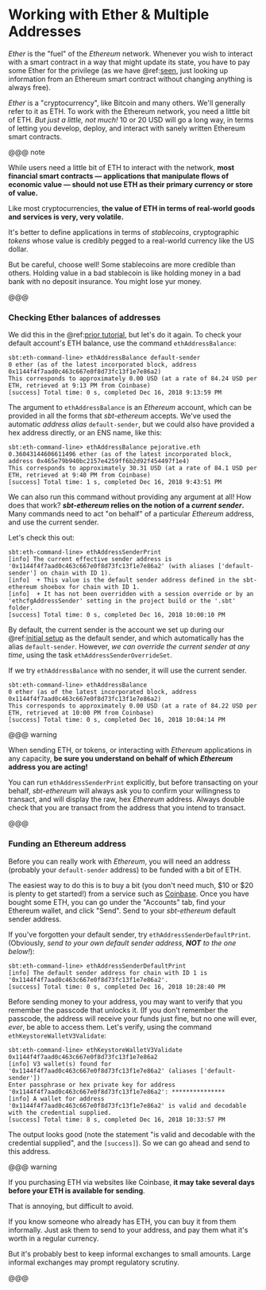 # Working with Ether & Multiple Addresses

_Ether_ is the "fuel" of the _Ethereum_ network. Whenever you wish to interact with a smart contract
in a way that might update its state, you have to pay some Ether for the privilege (as we have
@ref:[seen](using-a-smart-contract-i.md), just looking up information from an Ethereum smart contract without
changing anything is always free).

_Ether_ is a "cryptocurrency", like Bitcoin and many others. We'll generally refer to it as ETH.
To work with the Ethereum network, you need a little bit of ETH. _But just a little, not much!_
10 or 20 USD will go a long way, in terms of letting you develop, deploy, and interact with
sanely written Ethereum smart contracts.

@@@ note

While users need a little bit of ETH to interact with the network, __most financial smart contracts &mdash; applications
that manipulate flows of economic value &mdash; should not use ETH as their primary currency or store of value.__

Like most cryptocurrencies, __the value of ETH in terms of real-world goods and services is very, very
volatile.__

It's better to define applications in terms of _stablecoins_, cryptographic _tokens_ whose
value is credibly pegged to a real-world currency like the US dollar.

But be careful, choose well!
Some stablecoins are more credible than others.
Holding value in a bad stablecoin is like holding money in a bad bank with no deposit insurance.
You might lose yur money.

@@@

### Checking Ether balances of addresses

We did this in the @ref:[prior tutorial](using-a-smart-contract-i.md), but let's do it again.
To check your default account's ETH balance, use the command `ethAddressBalance`:
```
sbt:eth-command-line> ethAddressBalance default-sender
0 ether (as of the latest incorporated block, address 0x1144f4f7aad0c463c667e0f8d73fc13f1e7e86a2)
This corresponds to approximately 0.00 USD (at a rate of 84.24 USD per ETH, retrieved at 9:13 PM from Coinbase)
[success] Total time: 0 s, completed Dec 16, 2018 9:13:59 PM
```

The argument to `ethAddressBalance` is an _Ethereum_ account, which can be provided in all the forms
that _sbt-ethereum_ accepts. We've used the automatic _address alias_ `default-sender`, but we could
also have provided a hex address directly, or an ENS name, like this:
```
sbt:eth-command-line> ethAddressBalance pejorative.eth
0.36043144606611496 ether (as of the latest incorporated block, address 0x465e79b940bc2157e4259ff6b2d92f454497f1e4)
This corresponds to approximately 30.31 USD (at a rate of 84.1 USD per ETH, retrieved at 9:40 PM from Coinbase)
[success] Total time: 1 s, completed Dec 16, 2018 9:43:51 PM
```
We can also run this command without providing any argument at all! How does that work? **_sbt-ethereum_ relies on the
notion of a _current sender_.** Many commands need to act "on behalf" of a particular _Ethereum_ address, and
use the current sender.

Let's check this out:
```
sbt:eth-command-line> ethAddressSenderPrint
[info] The current effective sender address is '0x1144f4f7aad0c463c667e0f8d73fc13f1e7e86a2' (with aliases ['default-sender'] on chain with ID 1).
[info]  + This value is the default sender address defined in the sbt-ethereum shoebox for chain with ID 1. 
[info]  + It has not been overridden with a session override or by an 'ethcfgAddressSender' setting in the project build or the '.sbt' folder.
[success] Total time: 0 s, completed Dec 16, 2018 10:00:10 PM
```
By default, the current sender is the account we set up during our @ref:[initial setup](getting-started.md) as the default
sender, and which automatically has the alias `default-sender`. However, _we can override the current sender at any time_, using the task
`ethAddressSenderOverrideSet`.

If we try `ethAddressBalance` with no sender, it will use the current sender.
```
sbt:eth-command-line> ethAddressBalance
0 ether (as of the latest incorporated block, address 0x1144f4f7aad0c463c667e0f8d73fc13f1e7e86a2)
This corresponds to approximately 0.00 USD (at a rate of 84.22 USD per ETH, retrieved at 10:00 PM from Coinbase)
[success] Total time: 0 s, completed Dec 16, 2018 10:04:14 PM
```

@@@ warning

When sending ETH, or tokens, or interacting with _Ethereum_ applications in any capacity, **be sure you understand
on behalf of which _Ethereum_ address you are acting!**

You can run `ethAddressSenderPrint` explicitly, but before transacting on your behalf, _sbt-ethereum_ will always ask
you to confirm your willingness to transact, and will display the raw, hex _Ethereum_ address. Always double check
that you are transact from the address that you intend to transact.

@@@

### Funding an Ethereum address

Before you can really work with _Ethereum_, you will need an address (probably your `default-sender` address) to be funded
with a bit of ETH.

The easiest way to do this is to buy a bit (you don't need much, $10 or $20 is plenty to get started!) from a service such
as [Coinbase](https://www.coinbase.com). Once you have bought some ETH, you can go under the "Accounts" tab, find your
Ethereum wallet, and click "Send". Send to your _sbt-ethereum_ default sender address.

If you've forgotten your default sender, try `ethAddressSenderDefaultPrint`.
(Obviously, _send to your own default sender address, **NOT** to the one below!_):
```
sbt:eth-command-line> ethAddressSenderDefaultPrint
[info] The default sender address for chain with ID 1 is '0x1144f4f7aad0c463c667e0f8d73fc13f1e7e86a2'.
[success] Total time: 0 s, completed Dec 16, 2018 10:28:40 PM

```
Before sending money to your address, you may want to verify that you remember the passcode that unlocks it.
(If you don't remember the passcode, the address will receive your funds just fine, but no one will ever, _ever_, be able to access them.
Let's verify, using the command `ethKeystoreWalletV3Validate`:
```
sbt:eth-command-line> ethKeystoreWalletV3Validate 0x1144f4f7aad0c463c667e0f8d73fc13f1e7e86a2
[info] V3 wallet(s) found for '0x1144f4f7aad0c463c667e0f8d73fc13f1e7e86a2' (aliases ['default-sender'])
Enter passphrase or hex private key for address '0x1144f4f7aad0c463c667e0f8d73fc13f1e7e86a2': ***************
[info] A wallet for address '0x1144f4f7aad0c463c667e0f8d73fc13f1e7e86a2' is valid and decodable with the credential supplied.
[success] Total time: 8 s, completed Dec 16, 2018 10:33:57 PM
```

The output looks good (note the statement "is valid and decodable with the credential supplied", and the `[success]`). So
we can go ahead and send to this address.

@@@ warning

If you purchasing ETH via websites like Coinbase, **it may take several days before your ETH is available for sending**.

That is annoying, but difficult to avoid.

If you know someone who already has ETH, you can buy it from them informally. Just ask them to send to your address,
and pay them what it's worth in a regular currency.

But it's probably best to keep informal exchanges to small amounts. Large informal exchanges may prompt regulatory
scrutiny.

@@@
